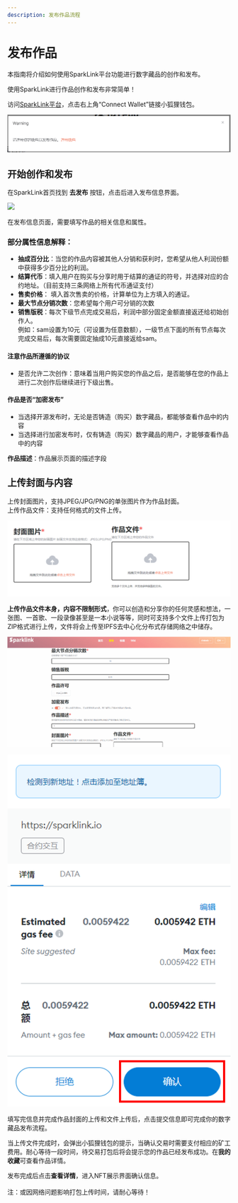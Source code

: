 ```yaml
---
description: 发布作品流程
---
```


# 发布作品

本指南将介绍如何使用SparkLink平台功能进行数字藏品的创作和发布。&#x20;

使用SparkLink进行作品创作和发布非常简单！

访问[SparkLink平台](http://sparklink.io)，点击右上角“Connect Wallet”链接小狐狸钱包。

![](<../.gitbook/assets/image (9).png>)

## **开始创作和发布**&#x20;

在SparkLink首页找到 **去发布** 按钮，点击后进入发布信息界面。

![](<../.gitbook/assets/GIF 2022-5-13 15-26-46.gif>)

在发布信息页面，需要填写作品的相关信息和属性。

### 部分属性信息解释：&#x20;

* **抽成百分比**：当您的作品内容被其他人分销和获利时，您希望从他人利润份额中获得多少百分比的利润。
* **结算代币**：填入用户在购买与分享时用于结算的通证的符号，并选择对应的合约地址。（目前支持三条网络上所有代币通证支付）
* **售卖价格**： 填入首次售卖的价格，计算单位为上方填入的通证。
* **最大节点分销次数**：您希望每个用户可分销的次数
* **销售版税**：每次下级节点完成交易后，利润中部分固定金额直接返还给初始创作人。\
  例如：sam设置为10元（可设置为任意数额），一级节点下面的所有节点每次完成交易后，每次需要固定抽成10元直接返给sam。



#### **注意作品所遵循的协议**

* 是否允许二次创作：意味着当用户购买您的作品之后，是否能够在您的作品上进行二次创作后继续进行下级出售。

#### 作品是否“加密发布”

* 当选择开源发布时，无论是否铸造（购买）数字藏品，都能够查看作品中的内容
* 当选择进行加密发布时，仅有铸造（购买）数字藏品的用户，才能够查看作品中的内容

**作品描述**：作品展示页面的描述字段

####

## **上传封面与内容**

上传封面图片，支持JPEG/JPG/PNG的单张图片作为作品封面。\
上传作品文件：支持任何格式的文件上传。

![](<../.gitbook/assets/image (12) (1).png>)

**上传作品文件本身，内容不限制形式**，你可以创造和分享你的任何灵感和想法，一张图、一首歌、一段录像甚至是一本小说等等，同时可支持多个文件上传打包为ZIP格式进行上传，文件将会上传至IPFS去中心化分布式存储网络之中储存。

![](../.gitbook/assets/upload.gif)

![](../.gitbook/assets/发布作品图.jpg.png)

填写完信息并完成作品封面的上传和文件上传后，点击提交信息即可完成你的数字藏品发布流程。

当上传文件完成时，会弹出小狐狸钱包的提示，当确认交易时需要支付相应的矿工费用。耐心等待一段时间，待交易打包后将会提示您的作品已经发布成功。在**我的收藏**可查看作品详情。

发布完成后点击**查看详情**，进入NFT展示界面确认信息。\
\
注：或因网络问题影响打包上传时间，请耐心等待！
